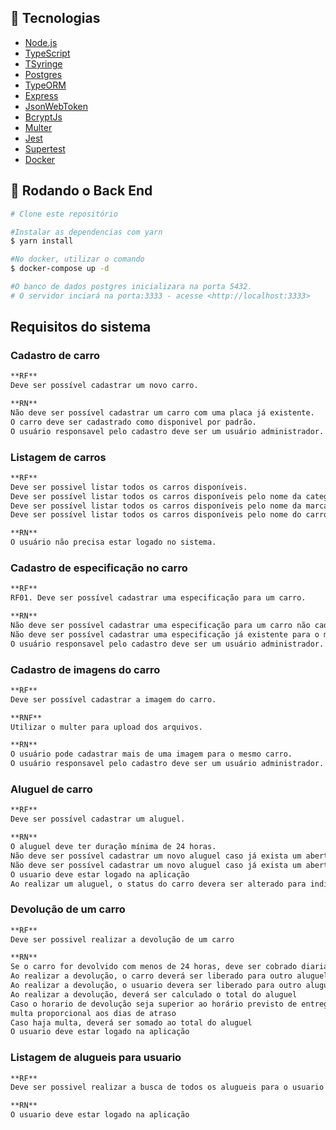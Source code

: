 
## 🚀 Tecnologias

- [Node.js](https://nodejs.org/en/)
- [TypeScript](https://www.typescriptlang.org/)
- [TSyringe](https://github.com/microsoft/tsyringe)
- [Postgres](https://www.postgresql.org/)
- [TypeORM](https://typeorm.io/#/)
- [Express](https://expressjs.com/)
- [JsonWebToken](https://jwt.io/)
- [BcryptJs](https://www.npmjs.com/package/bcryptjs)
- [Multer](https://www.npmjs.com/package/multer)
- [Jest](https://jestjs.io/)
- [Supertest](https://www.npmjs.com/package/supertest)
- [Docker](https://www.docker.com/)

## 🎲 Rodando o Back End

```bash
# Clone este repositório

#Instalar as dependencias com yarn
$ yarn install

#No docker, utilizar o comando
$ docker-compose up -d

#O banco de dados postgres inicializara na porta 5432.
# O servidor inciará na porta:3333 - acesse <http://localhost:3333>
```

## Requisitos do sistema

### Cadastro de carro

```bash
**RF**
Deve ser possível cadastrar um novo carro.

**RN**
Não deve ser possível cadastrar um carro com uma placa já existente.
O carro deve ser cadastrado como disponivel por padrão.
O usuário responsavel pelo cadastro deve ser um usuário administrador.
```

### Listagem de carros

```bash
**RF**
Deve ser possivel listar todos os carros disponíveis.
Deve ser possível listar todos os carros disponíveis pelo nome da categoria.
Deve ser possível listar todos os carros disponíveis pelo nome da marca.
Deve ser possível listar todos os carros disponíveis pelo nome do carro.

**RN**
O usuário não precisa estar logado no sistema.
```

### Cadastro de especificação no carro

```bash
**RF**
RF01. Deve ser possível cadastrar uma especificação para um carro.

**RN**
Não deve ser possível cadastrar uma especificação para um carro não cadastrado.
Não deve ser possível cadastrar uma especificação já existente para o mesmo carro.
O usuário responsavel pelo cadastro deve ser um usuário administrador.
```

### Cadastro de imagens do carro

```bash
**RF**
Deve ser possível cadastrar a imagem do carro.

**RNF**
Utilizar o multer para upload dos arquivos.

**RN**
O usuário pode cadastrar mais de uma imagem para o mesmo carro.
O usuário responsavel pelo cadastro deve ser um usuário administrador.
```

### Aluguel de carro

```bash
**RF**
Deve ser possível cadastrar um aluguel.

**RN**
O aluguel deve ter duração mínima de 24 horas.
Não deve ser possível cadastrar um novo aluguel caso já exista um aberto para o mesmo usuário.
Não deve ser possível cadastrar um novo aluguel caso já exista um aberto para o mesmo carro.
O usuario deve estar logado na aplicação
Ao realizar um aluguel, o status do carro devera ser alterado para indisponivel

```

### Devolução de um carro

```bash
**RF**
Deve ser possivel realizar a devolução de um carro

**RN**
Se o carro for devolvido com menos de 24 horas, deve ser cobrado diaria completa
Ao realizar a devolução, o carro deverá ser liberado para outro aluguel
Ao realizar a devolução, o usuario devera ser liberado para outro aluguel
Ao realizar a devolução, deverá ser calculado o total do aluguel
Caso o horario de devolução seja superior ao horário previsto de entrega, deverá ser cobrado
multa proporcional aos dias de atraso
Caso haja multa, deverá ser somado ao total do aluguel
O usuario deve estar logado na aplicação
```

### Listagem de alugueis para usuario

```bash
**RF**
Deve ser possivel realizar a busca de todos os alugueis para o usuario

**RN**
O usuario deve estar logado na aplicação
```
